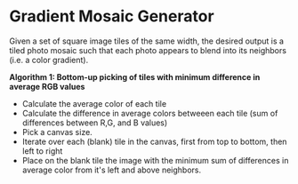 # Gradient Mosaic Generator

Given a set of square image tiles of the same width, the desired output is a tiled photo mosaic such that each photo appears to blend into its neighbors (i.e. a color gradient).

**Algorithm 1: Bottom-up picking of tiles with minimum difference in average RGB values**
- Calculate the average color of each tile
- Calculate the difference in average colors betweeen each tile (sum of differences between R,G, and B values)
- Pick a canvas size.
- Iterate over each (blank) tile in the canvas, first from top to bottom, then left to right
- Place on the blank tile the image with the minimum sum of differences in average color from it's left and above neighbors.
